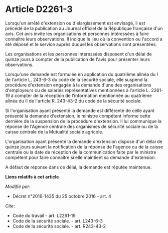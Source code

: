 # Article D2261-3

Lorsqu'un arrêté d'extension ou d'élargissement est envisagé, il est précédé de la publication au Journal officiel de la
République française d'un avis. Cet avis invite les organisations et personnes intéressées à faire connaître leurs
observations. Il indique le lieu où la convention ou l'accord a été déposé et le service auprès duquel les observations sont
présentées. 

Les organisations et les personnes intéressées disposent d'un délai de quinze jours à compter de la publication de l'avis
pour présenter leurs observations. 

Lorsqu'une demande est formulée en application du quatrième alinéa du I de l'article L. 243-6-3 du code de la sécurité
sociale, elle suspend la procédure d'extension engagée à la demande d'une des organisations d'employeurs ou de salariés
représentatives mentionnées à l'article L. 2261-19 à compter de la réception de l'information mentionnée au quatrième alinéa
du II de l'article R. 243-43-2 du code de la sécurité sociale. 

Si l'organisation ayant présenté la demande est différente de celle ayant présenté la demande d'extension, le ministre
compétent informe cette dernière de la suspension de la procédure d'extension. Il lui communique la réponse de l'Agence
centrale des organismes de sécurité sociale ou de la caisse centrale de la Mutualité sociale agricole. 

L'organisation ayant présenté la demande d'extension dispose d'un délai de quinze jours suivant la notification de la réponse
de l'agence ou de la caisse centrale ou la date de réception de la communication faite par le ministre compétent pour faire
connaître si elle maintient sa demande d'extension. 

A défaut de réponse dans ce délai, la demande est réputée maintenue.

**Liens relatifs à cet article**

_Modifié par_:

  - Décret n°2016-1435 du 25 octobre 2016 - art. 4

_Cite_:

  - Code du travail - art. L2261-19
  - Code de la sécurité sociale. - art. L243-6-3
  - Code de la sécurité sociale. - art. R243-43-2

